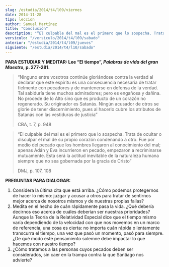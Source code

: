 ```yaml
---
slug: /estudia/2014/t4/l09/viernes
date: 2014-11-28
tipo: leccion
author: Samuel Martínez
title: "Conclusión"
description: "“El culpable del mal es el primero que lo sospecha. Trata de ocultar o disculpar el mal de su propio corazón condenando a otro. Fue por medio del pecado que los hombres llegaron al conocimiento del mal; apenas Adán y Eva incurrieron en pecado, empezaron a recriminarse mutuamente."
versiculo: "/versiculo/2014/t4/l09/sabado"
anterior: "/estudia/2014/t4/l09/jueves"
siguiente: "/estudia/2014/t4/l10/sabado"
---
```


**PARA ESTUDIAR Y MEDITAR: Lee “El tiempo”, _Palabras de vida del gran Maestro_, p. 277-281.**

> “Ninguno entre vosotros continúe gloriándose contra la verdad al declarar que este espíritu es una consecuencia necesaria de tratar fielmente con pecadores y de mantenerse en defensa de la verdad. Tal sabiduría tiene muchos admiradores; pero es engañosa y dañina. No procede de lo Alto sino que es producto de un corazón no regenerado. Su originador es Satanás. Ningún acusador de otros se gloríe de tener discernimiento, pues al hacerlo cubre los atributos de Satanás con las vestiduras de justicia”
>
> CBA, t. 7, p. 948

> “El culpable del mal es el primero que lo sospecha. Trata de ocultar o disculpar el mal de su propio corazón condenando a otro. Fue por medio del pecado que los hombres llegaron al conocimiento del mal; apenas Adán y Eva incurrieron en pecado, empezaron a recriminarse mutuamente. Esta será la actitud inevitable de la naturaleza humana siempre que no sea gobernada por la gracia de Cristo”
>
> DMJ, p. 107, 108

**PREGUNTAS PARA DIALOGAR:**

1.  Considera la última cita que está arriba. ¿Cómo podemos protegernos de hacer lo mismo: juzgar y acusar a otros para tratar de sentirnos mejor acerca de nosotros mismos y de nuestras propias fallas?
2.  Medita en el hecho de cuán rápidamente pasa la vida. ¿Qué debería decirnos eso acerca de cuáles deberían ser nuestras prioridades? Aunque la Teoría de la Relatividad Especial dice que el tiempo mismo varía dependiendo de la velocidad con que nos movemos en un marco de referencia, una cosa es cierta: no importa cuán rápida o lentamente transcurra el tiempo, una vez que pasó un momento, pasó para siempre. ¿De qué modo este pensamiento solemne debe impactar lo que hacemos con nuestro tiempo?
3.  ¿Cómo tratamos a las personas cuyos pecados deben ser considerados, sin caer en la trampa contra la que Santiago nos advierte?
